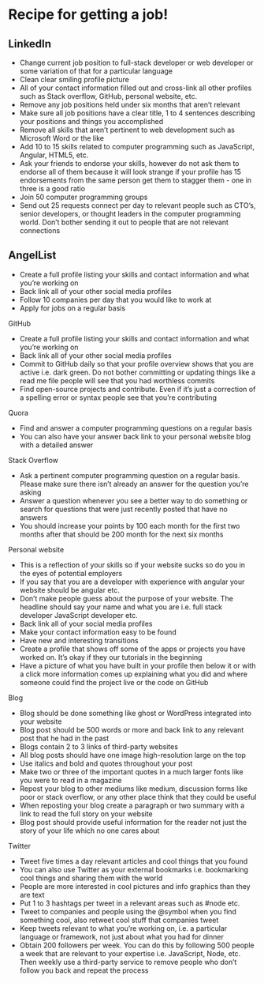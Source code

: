 # Recipe for getting a job!

## LinkedIn

*  Change current job position to full-stack developer or web developer or some variation of that for a particular language
*  Clean clear smiling profile picture
*  All of your contact information filled out and cross-link all other profiles such as Stack overflow, GitHub, personal website, etc.
*  Remove any job positions held under six months that aren’t relevant
*  Make sure all job positions have a clear title, 1 to 4 sentences describing your positions and things you accomplished
*  Remove all skills that aren’t pertinent to web development such as Microsoft Word or the like
*  Add 10 to 15 skills related to computer programming such as JavaScript, Angular, HTML5, etc.
*  Ask your friends to endorse your skills, however do not ask them to endorse all of them because it will look strange if your profile has 15 endorsements from the same person get them to stagger them - one in three is a good ratio
*  Join 50 computer programming groups
*  Send out 25 requests connect per day to relevant people such as CTO’s, senior developers, or thought leaders in the computer programming world. Don’t bother sending it out to people that are not relevant connections



## AngelList

 *  Create a full profile listing your skills and contact information and what you’re working on
 *  Back link all of your other social media profiles
 *  Follow 10 companies per day that you would like to work at
 *  Apply for jobs on a regular basis


GitHub
 *  Create a full profile listing your skills and contact information and what you’re working on
 *  Back link all of your other social media profiles
 *  Commit to GitHub daily so that your profile overview shows that you are active i.e. dark green. Do not bother committing or updating things like a read me file people will see that you had worthless commits
 *  Find open-source projects and contribute. Even if it’s just a correction of a spelling error or syntax people see that you’re contributing


Quora

 *  Find and answer a computer programming questions on a regular basis
 *  You can also have your answer back link to your personal website blog with a detailed answer


Stack Overflow
 *  Ask a pertinent computer programming question on a regular basis. Please make sure there isn’t already an answer for the question you’re asking
 *  Answer a question whenever you see a better way to do something or search for questions that were just recently posted that have no answers
 *  You should increase your points by 100 each month for the first two months after that should be 200 month for the next six months


Personal website
 *  This is a reflection of your skills so if your website sucks so do you in the eyes of potential employers
 *  If you say that you are a developer with experience with angular your website should be angular etc.
 *  Don’t make people guess about the purpose of your website. The headline should say your name and what you are i.e. full stack developer JavaScript developer etc.
 *  Back link all of your social media profiles
 *  Make your contact information easy to be found
 *  Have new and interesting transitions
 *  Create a profile that shows off some of the apps or projects you have worked on. It’s okay if they our tutorials in the beginning
 *  Have a picture of what you have built in your profile then below it or with a click more information comes up explaining what you did and where someone could find the project live or the code on GitHub


Blog
 *  Blog should be done something like ghost or WordPress integrated into your website
 *  Blog post should be 500 words or more and back link to any relevant post that he had in the past
 *  Blogs contain 2 to 3 links of third-party websites
 *  All blog posts should have one image high-resolution large on the top
 *  Use italics and bold and quotes throughout your post
 *  Make two or three of the important quotes in a much larger fonts like you were to read in a magazine
 *  Repost your blog to other mediums like medium, discussion forms like poor or stack overflow, or any other place think that they could be useful
 *  When reposting your blog create a paragraph or two summary with a link to read the full story on your website
 *  Blog post should provide useful information for the reader not just the story of your life which no one cares about


Twitter
 *  Tweet five times a day relevant articles and cool things that you found
 *  You can also use Twitter as your external bookmarks i.e. bookmarking cool things and sharing them with the world
 *  People are more interested in cool pictures and info graphics than they are text
 *  Put 1 to 3 hashtags per tweet in a relevant areas such as #node etc.
 *  Tweet to companies and people using the @symbol when you find something cool, also retweet cool stuff that companies tweet
 *  Keep tweets relevant to what you’re working on, i.e. a particular language or framework, not just about what you had for dinner
 *  Obtain 200 followers per week. You can do this by following 500 people a week that are relevant to your expertise i.e. JavaScript, Node, etc. Then weekly use a third-party service to remove people who don’t follow you back and repeat the process
